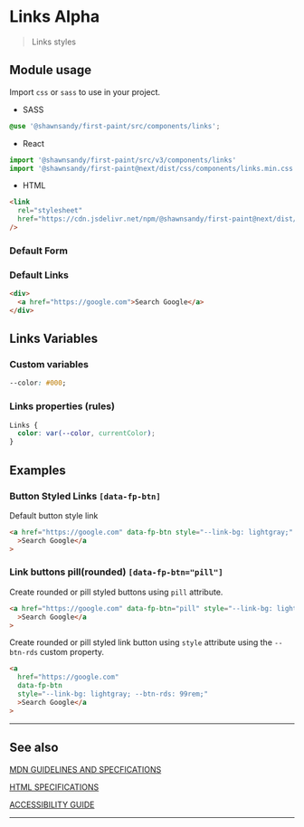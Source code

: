 # Links <span role="note" aria-label="status">Alpha</span>

> Links styles

## Module usage

Import `css` or `sass` to use in your project.

- SASS

```scss
@use '@shawnsandy/first-paint/src/components/links';
```

- React

```jsx
import '@shawnsandy/first-paint/src/v3/components/links'
import '@shawnsandy/first-paint@next/dist/css/components/links.min.css'
```

- HTML

```html
<link
  rel="stylesheet"
  href="https://cdn.jsdelivr.net/npm/@shawnsandy/first-paint@next/dist/css/components/links.min.css"
/>
```

### Default Form

### Default Links

```html preview
<div>
  <a href="https://google.com">Search Google</a>
</div>
```

## Links Variables

### Custom variables

```css
--color: #000;
```

### Links properties (rules)

```css
Links {
  color: var(--color, currentColor);
}
```

## Examples

### Button Styled Links `[data-fp-btn]`

Default button style link

```html preview
<a href="https://google.com" data-fp-btn style="--link-bg: lightgray;"
  >Search Google</a
>
```

### Link buttons pill(rounded) `[data-fp-btn="pill"]`

Create rounded or pill styled buttons using `pill` attribute.

```html preview
<a href="https://google.com" data-fp-btn="pill" style="--link-bg: lightgray"
  >Search Google</a
>
```

Create rounded or pill styled link button using `style` attribute using the `--btn-rds` custom property.

```html preview
<a
  href="https://google.com"
  data-fp-btn
  style="--link-bg: lightgray; --btn-rds: 99rem;"
  >Search Google</a
>
```

---

## See also

[MDN GUIDELINES AND SPECFICATIONS](https: ':_target="_blank"')

[HTML SPECIFICATIONS](https:// ':_target="_blank"')

[ACCESSIBILITY GUIDE](https://, ':_target="_blank"')

---
